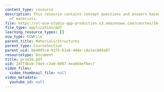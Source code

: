 ```yaml
---
content_type: resource
description: This resource contains concept questions and answers based on strength
  of materials.
file: https://ol-ocw-studio-app-production.s3.amazonaws.com/courses/16-01-unified-engineering-i-ii-iii-iv-fall-2005-spring-2006/2dff4bcbf4e5c3a06007eea0d4ef6ec7_prsm16.pdf
file_type: application/pdf
learning_resource_types: []
ocw_type: OCWFile
parent_title: Materials/Structures
parent_type: CourseSection
parent_uid: b640d5c4-9375-61ab-448e-c8a1ec804a97
resourcetype: Document
title: prsm16.pdf
uid: 2dff4bcb-f4e5-c3a0-6007-eea0d4ef6ec7
video_files:
  video_thumbnail_file: null
video_metadata:
  youtube_id: null
---
```

